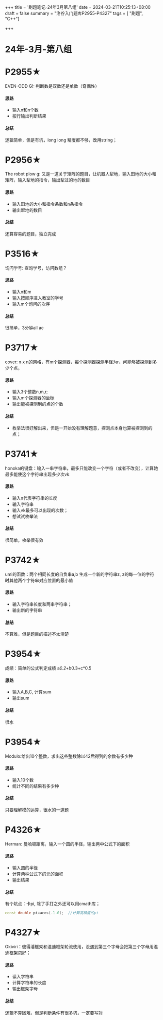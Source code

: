 +++
title = '刷题笔记-24年3月第八组'
date = 2024-03-21T10:25:13+08:00
draft = false
summary = "洛谷入门题库P2955-P4327"
tags = [ "刷题", "C++"]

+++

# 24年-3月-第八组
# P2955★
EVEN-ODD G!: 判断数是双数还是单数（奇偶性）
#### 思路
- 输入n和n个数
- 按行输出判断结果
#### 总结
逻辑简单，但是有坑，long long 精度都不够，改用string；

# P2956★
The robot plow g: 又是一道关于矩阵的题目，让机器人犁地，输入田地的大小和矩阵，输入犁地的指令，输出犁过的地的数目
#### 思路
- 输入田地的大小和指令条数和n条指令
- 输出犁地的数目
#### 总结
还算容易的题目，独立完成

# P3516★
询问学号: 查询学号，访问数组？
#### 思路
- 输入n和m
- 输入按顺序进入教室的学号
- 输入m个询问的次序
#### 总结
很简单，3分钟all ac

# P3717★
cover: n x n的网格，有m个探测器，每个探测器探测半径为r，问能够被探测到多少个点。
#### 思路
- 输入3个整数n,m,r;
- 输入m个探测器的坐标
- 输出能被探测到的点的个数
#### 总结
- 枚举法很好解出来，但是一开始没有理解题意，探测点本身也算被探测到的点；

# P3741★
honoka的键盘：输入一串字符串，最多只能改变一个字符（或者不改变），计算她最多能使这个字符串出现多少次vk
#### 思路
- 输入n代表字符串的长度
- 输入字符串
- 输入vk最多可以出现的次数；
- 想试试枚举法
#### 总结
很简单，枚举很有效

# P3742★
umi的函数：两个相同长度的自负串a,b 生成一个新的字符串z, z的每一位的字符时其他两个字符串对应位置的最小值
#### 思路
- 输入字符串长度和两串字符串；
- 输出新的字符串
#### 总结
不算难，但是题目的描述不太清楚

# P3954★
成绩：简单的公式判定成绩 a*0.2+b*0.3+c*0.5
#### 思路
- 输入A,B,C, 计算sum
- 输出sum
#### 总结
很水

# P3954★
Modulo:给出10个整数，求出这些整数除以42后得到的余数有多少种
#### 思路
- 输入10个数
- 统计不同的结果有多少种
#### 总结
只要理解模的运算，很水的一道题

# P4326★
Herman: 曼哈顿距离，输入一个圆的半径，输出两中公式下的面积
#### 思路
- 输入圆的半径
- 计算两种公式下的元的面积
- 输出结果
#### 总结
有个坑点：卡pi, 除了手打之外还可以用cmath库；
```c++
const double pi=acos(-1.0);  //计算高精度的pi
```

# P4327★
Okiviri：彼得潘框架和温迪框架轮流使用，没遇到第三个字母会把第三个字母用温迪框架包好；
#### 思路
- 读入字符串
- 计算字符串的长度
- 输出框架字母
#### 总结
逻辑不算困难，但是判断条件有很多坑，一定要写对